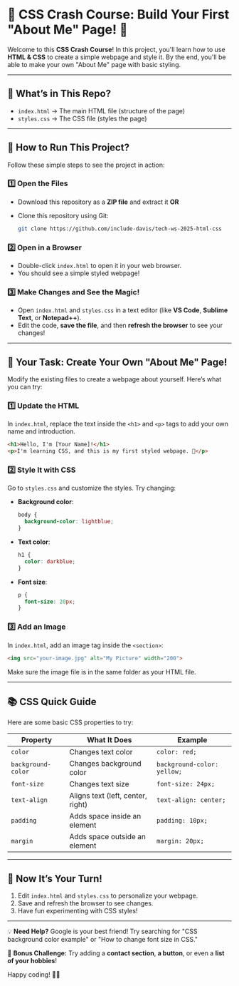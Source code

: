 # 🌟 CSS Crash Course: Build Your First "About Me" Page! 🎨

Welcome to this **CSS Crash Course**! In this project, you'll learn how to use **HTML & CSS** to create a simple webpage and style it. By the end, you'll be able to make your own "About Me" page with basic styling.

---

## 📌 What’s in This Repo?

- `index.html` → The main HTML file (structure of the page)
- `styles.css` → The CSS file (styles the page)

---

## 🚀 How to Run This Project?

Follow these simple steps to see the project in action:

### **1️⃣ Open the Files**
- Download this repository as a **ZIP file** and extract it **OR**  
- Clone this repository using Git:

  ```sh
  git clone https://github.com/include-davis/tech-ws-2025-html-css
  ```

### **2️⃣ Open in a Browser**
- Double-click `index.html` to open it in your web browser.
- You should see a simple styled webpage!

### **3️⃣ Make Changes and See the Magic!**
- Open `index.html` and `styles.css` in a text editor (like **VS Code**, **Sublime Text**, or **Notepad++**).
- Edit the code, **save the file**, and then **refresh the browser** to see your changes!

---

## 🎯 Your Task: Create Your Own "About Me" Page!

Modify the existing files to create a webpage about yourself. Here’s what you can try:

### **1️⃣ Update the HTML**
In `index.html`, replace the text inside the `<h1>` and `<p>` tags to add your own name and introduction.

```html
<h1>Hello, I'm [Your Name]!</h1>
<p>I'm learning CSS, and this is my first styled webpage. 🚀</p>
```

### **2️⃣ Style It with CSS**
Go to `styles.css` and customize the styles. Try changing:

- **Background color**:
  ```css
  body {
    background-color: lightblue;
  }
  ```

- **Text color**:
  ```css
  h1 {
    color: darkblue;
  }
  ```

- **Font size**:
  ```css
  p {
    font-size: 20px;
  }
  ```

### **3️⃣ Add an Image**
In `index.html`, add an image tag inside the `<section>`:

```html
<img src="your-image.jpg" alt="My Picture" width="200">
```

Make sure the image file is in the same folder as your HTML file.

---

## 📚 CSS Quick Guide

Here are some basic CSS properties to try:

| Property       | What It Does                     | Example |
|---------------|---------------------------------|---------|
| `color`       | Changes text color              | `color: red;` |
| `background-color` | Changes background color  | `background-color: yellow;` |
| `font-size`   | Changes text size               | `font-size: 24px;` |
| `text-align`  | Aligns text (left, center, right) | `text-align: center;` |
| `padding`     | Adds space inside an element    | `padding: 10px;` |
| `margin`      | Adds space outside an element   | `margin: 20px;` |

---

## 🎉 Now It’s Your Turn!

1. Edit `index.html` and `styles.css` to personalize your webpage.
2. Save and refresh the browser to see changes.
3. Have fun experimenting with CSS styles!

---

💡 **Need Help?** Google is your best friend! Try searching for "CSS background color example" or "How to change font size in CSS."

🚀 **Bonus Challenge:** Try adding a **contact section**, **a button**, or even a **list of your hobbies**!

Happy coding! 🎨✨
